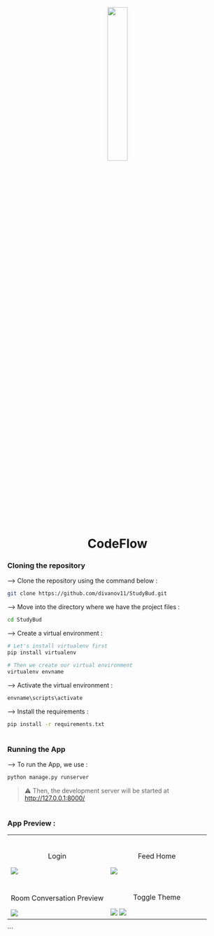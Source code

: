 <div align="center">
<img width="30%" src="https://github.com/user-attachments/assets/c9da53db-6a35-4bf6-9802-19403cd2df92">

# CodeFlow
</div>

### Cloning the repository

--> Clone the repository using the command below :
```bash
git clone https://github.com/divanov11/StudyBud.git

```

--> Move into the directory where we have the project files : 
```bash
cd StudyBud

```

--> Create a virtual environment :
```bash
# Let's install virtualenv first
pip install virtualenv

# Then we create our virtual environment
virtualenv envname

```

--> Activate the virtual environment :
```bash
envname\scripts\activate

```

--> Install the requirements :
```bash
pip install -r requirements.txt

```

#

### Running the App

--> To run the App, we use :
```bash
python manage.py runserver

```

> ⚠ Then, the development server will be started at http://127.0.0.1:8000/

#

### App Preview :

<table width="100%"> 
<tr>
<td width="50%">
<br>
<p align="center">
  Login
</p>
<img src="https://github.com/user-attachments/assets/a1a73319-0533-49d4-9d74-6a0191b24251"> 
</td>
<td width="50%">      
&nbsp; 
<br>
<p align="center">
  Feed Home
</p>
<img src="https://github.com/user-attachments/assets/b345809e-bea5-497c-a777-62068a6251e2">

</td> 
</tr>
<tr>
<td width="50%">
<br>
<p align="center">
  Room Conversation Preview
</p>
<img src="https://github.com/user-attachments/assets/95853072-11a8-45c2-b6a1-10cdcc8aba6d"> 
</td>
<td width="50%">
<br>
<p align="center">
  Toggle Theme
</p>
<img src="https://github.com/user-attachments/assets/afc4dc99-7cf7-403d-b48c-18004dffaac9">
<img src="https://github.com/user-attachments/assets/8e75b190-ab2b-486e-8188-f60b60a7919d">
</td>
</tr>
</table>
```
